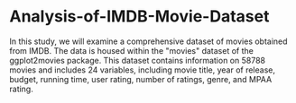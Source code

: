 # Analysis-of-IMDB-Movie-Dataset

In this study, we will examine a comprehensive dataset of movies obtained from IMDB. The data is housed within the "movies" dataset of the ggplot2movies package. This dataset contains information on 58788 movies and includes 24 variables, including movie title, year of release, budget, running time, user rating, number of ratings, genre, and MPAA rating.
